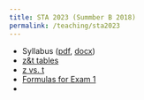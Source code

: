```yaml
---
title: STA 2023 (Summber B 2018)
permalink: /teaching/sta2023
---
```

- Syllabus ([pdf](https://michaelkkim.github.io/pdf/sta2023_summerB18/STA2023SyllabusSummerB.pdf), [docx](https://michaelkkim.github.io/pdf/sta2023_summerB18/STA2023SyllabusSummerB.docx))
- [z&t tables](https://michaelkkim.github.io/pdf/sta2023_summerB18/z&t_tables.pdf)
- [z vs. t](https://michaelkkim.github.io/pdf/sta2023_summerB18/zvs.t.pdf)
- [Formulas for Exam 1](https://michaelkkim.github.io/pdf/sta2023_summerB18/)
- []()
